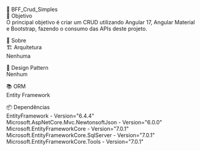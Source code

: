 🌟 BFF_Crud_Simples \
🎯 Objetivo \
O principal objetivo é criar um CRUD utilizando Angular 17, Angular Material e Bootstrap, fazendo o consumo das APIs deste projeto.

📖 Sobre \
🏗️ Arquitetura \
Nenhuma

🧩 Design Pattern \
Nenhum

📚 ORM \
Entity Framework

📦 Dependências \
EntityFramework - Version="6.4.4" \
Microsoft.AspNetCore.Mvc.NewtonsoftJson - Version="6.0.0" \
Microsoft.EntityFrameworkCore - Version="7.0.1" \
Microsoft.EntityFrameworkCore.SqlServer - Version="7.0.1" \
Microsoft.EntityFrameworkCore.Tools - Version="7.0.1"

